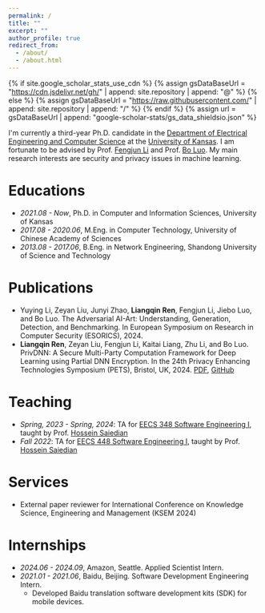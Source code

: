```yaml
---
permalink: /
title: ""
excerpt: ""
author_profile: true
redirect_from: 
  - /about/
  - /about.html
---
```


{% if site.google_scholar_stats_use_cdn %}
{% assign gsDataBaseUrl = "https://cdn.jsdelivr.net/gh/" | append: site.repository | append: "@" %}
{% else %}
{% assign gsDataBaseUrl = "https://raw.githubusercontent.com/" | append: site.repository | append: "/" %}
{% endif %}
{% assign url = gsDataBaseUrl | append: "google-scholar-stats/gs_data_shieldsio.json" %}

<span class='anchor' id='about-me'></span>

I'm currently a third-year Ph.D. candidate in the [Department of Electrical Engineering and Computer Science](https://eecs.ku.edu/) at the [University of Kansas](https://ku.edu/). I am fortunate to be advised by Prof. [Fengjun Li](https://ittc.ku.edu/~fli/) and Prof. [Bo Luo](https://www.ittc.ku.edu/~bluo/). My main research interests are security and privacy issues in machine learning.

# Educations
- *2021.08 - Now*, Ph.D. in Computer and Information Sciences, University of Kansas
- *2017.08 - 2020.06*, M.Eng. in Computer Technology, University of Chinese Academy of Sciences
- *2013.08 - 2017.06*, B.Eng. in Network Engineering, Shandong University of Science and Technology

# Publications

- Yuying Li, Zeyan Liu, Junyi Zhao, **Liangqin Ren**, Fengjun Li, Jiebo Luo, and Bo Luo. The Adversarial AI-Art: Understanding, Generation, Detection, and Benchmarking. In European Symposium on Research in Computer Security (ESORICS), 2024.
- **Liangqin Ren**, Zeyan Liu, Fengjun Li, Kaitai Liang, Zhu Li, and Bo Luo. PrivDNN: A Secure Multi-Party Computation Framework for Deep Learning using Partial DNN Encryption. In the 24th Privacy Enhancing Technologies Symposium (PETS), Bristol, UK, 2024. [PDF](../files/privdnn.pdf), [GitHub](https://github.com/LiangqinRen/PrivDNN)

# Teaching

- *Spring, 2023 - Spring, 2024*: TA for [EECS 348 Software Engineering I](https://people.eecs.ku.edu/~saiedian/Teaching/448/), taught by Prof. [Hossein Saiedian](https://people.eecs.ku.edu/~saiedian/)
- *Fall 2022*: TA for [EECS 448 Software Engineering I](https://people.eecs.ku.edu/~saiedian/Teaching/448/), taught by Prof. [Hossein Saiedian](https://people.eecs.ku.edu/~saiedian/)

# Services

- External paper reviewer for International Conference on Knowledge Science, Engineering and Management (KSEM 2024)

# Internships

- *2024.06 - 2024.09*, Amazon, Seattle. Applied Scientist Intern.
- *2021.01 - 2021.06*, Baidu, Beijing. Software Development Engineering Intern.
  - Developed Baidu translation software development kits (SDK) for mobile devices.
  